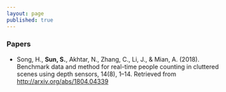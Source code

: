 ```yaml
---
layout: page
published: true
---
```



### Papers
- Song, H., **Sun, S.**, Akhtar, N., Zhang, C., Li, J., & Mian, A. (2018). Benchmark data and method for real-time people counting in cluttered scenes using depth sensors, 14(8), 1–14. Retrieved from http://arxiv.org/abs/1804.04339
